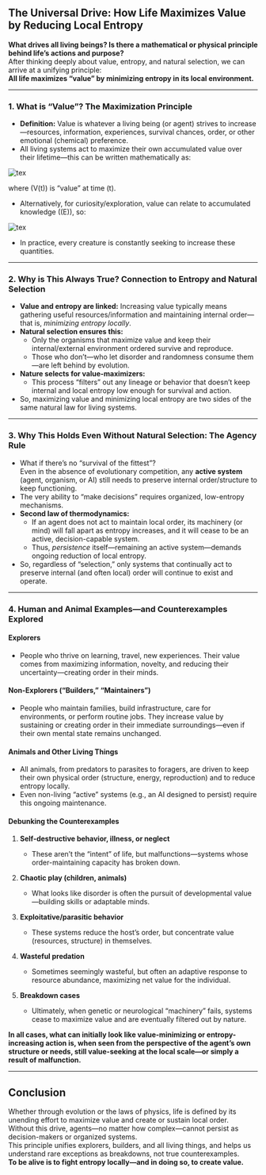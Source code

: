 ## The Universal Drive: How Life Maximizes Value by Reducing Local Entropy

**What drives all living beings? Is there a mathematical or physical principle behind life’s actions and purpose?**  
After thinking deeply about value, entropy, and natural selection, we can arrive at a unifying principle:  
**All life maximizes “value” by minimizing entropy in its local environment.**

---

### 1. What is “Value”? The Maximization Principle

- **Definition:** Value is whatever a living being (or agent) strives to increase—resources, information, experiences, survival chances, order, or other emotional (chemical) preference.
- All living systems act to maximize their own accumulated value over their lifetime—this can be written mathematically as:

<!-- \text{argmax} ~ M = \int_0^\infty V(t)\,dt -->
![tex](https://latex.codecogs.com/png.image?%5Ctext%7Bargmax%7D%20%28%20M%20%3D%20%5Cint_0%5E%5Cinfty%20V%28t%29%5C%2Cdt%20%29)

  where \(V(t)\) is “value” at time \(t\).
- Alternatively, for curiosity/exploration, value can relate to accumulated knowledge (\(E\)), so:

<!-- M = E_{\text{final}} - E_{\text{initial}} -->
![tex](https://latex.codecogs.com/png.image?M%20%3D%20E_%7B%5Ctext%7Bfinal%7D%7D%20-%20E_%7B%5Ctext%7Binitial%7D%7D)

- In practice, every creature is constantly seeking to increase these quantities.

---

### 2. Why is This Always True? Connection to Entropy and Natural Selection

- **Value and entropy are linked:** Increasing value typically means gathering useful resources/information and maintaining internal order—that is, *minimizing entropy locally*.
- **Natural selection ensures this:**  
  - Only the organisms that maximize value and keep their internal/external environment ordered survive and reproduce.
  - Those who don’t—who let disorder and randomness consume them—are left behind by evolution.
- **Nature selects for value-maximizers:**  
  - This process “filters” out any lineage or behavior that doesn’t keep internal and local entropy low enough for survival and action.
- So, maximizing value and minimizing local entropy are two sides of the same natural law for living systems.

---

### 3. Why This Holds Even Without Natural Selection: The Agency Rule

- What if there’s no “survival of the fittest”?  
  Even in the absence of evolutionary competition, any **active system** (agent, organism, or AI) still needs to preserve internal order/structure to keep functioning.
- The very ability to “make decisions” requires organized, low-entropy mechanisms.
- **Second law of thermodynamics:**  
  - If an agent does not act to maintain local order, its machinery (or mind) will fall apart as entropy increases, and it will cease to be an active, decision-capable system.
  - Thus, *persistence* itself—remaining an active system—demands ongoing reduction of local entropy.
- So, regardless of “selection,” only systems that continually act to preserve internal (and often local) order will continue to exist and operate.

---

### 4. Human and Animal Examples—and Counterexamples Explored

#### **Explorers**
- People who thrive on learning, travel, new experiences. Their value comes from maximizing information, novelty, and reducing their uncertainty—creating order in their minds.

#### **Non-Explorers (“Builders,” “Maintainers”)**
- People who maintain families, build infrastructure, care for environments, or perform routine jobs. They increase value by sustaining or creating order in their immediate surroundings—even if their own mental state remains unchanged.

#### **Animals and Other Living Things**
- All animals, from predators to parasites to foragers, are driven to keep their own physical order (structure, energy, reproduction) and to reduce entropy locally.
- Even non-living “active” systems (e.g., an AI designed to persist) require this ongoing maintenance.

#### **Debunking the Counterexamples**

1. **Self-destructive behavior, illness, or neglect**  
   - These aren’t the “intent” of life, but malfunctions—systems whose order-maintaining capacity has broken down.

2. **Chaotic play (children, animals)**  
   - What looks like disorder is often the pursuit of developmental value—building skills or adaptable minds.

3. **Exploitative/parasitic behavior**  
   - These systems reduce the host’s order, but concentrate value (resources, structure) in themselves.

4. **Wasteful predation**  
   - Sometimes seemingly wasteful, but often an adaptive response to resource abundance, maximizing net value for the individual.

5. **Breakdown cases**  
   - Ultimately, when genetic or neurological “machinery” fails, systems cease to maximize value and are eventually filtered out by nature.

**In all cases, what can initially look like value-minimizing or entropy-increasing action is, when seen from the perspective of the agent’s own structure or needs, still value-seeking at the local scale—or simply a result of malfunction.**

---

## **Conclusion**

Whether through evolution or the laws of physics, life is defined by its unending effort to maximize value and create or sustain local order.  
Without this drive, agents—no matter how complex—cannot persist as decision-makers or organized systems.  
This principle unifies explorers, builders, and all living things, and helps us understand rare exceptions as breakdowns, not true counterexamples.  
**To be alive is to fight entropy locally—and in doing so, to create value.**

